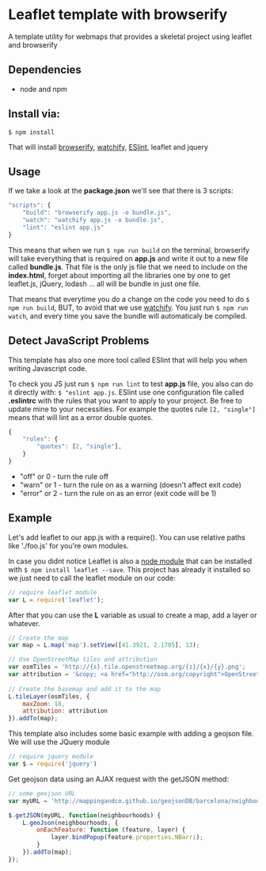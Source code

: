 # Leaflet template with browserify

A template utility for webmaps that provides a skeletal project using leaflet and browserify


## Dependencies

* node and npm

## Install via:

```
$ npm install
```

That will install [browserify](https://github.com/substack/node-browserify), [watchify](https://github.com/substack/watchify), [ESlint](https://www.npmjs.com/package/eslint), leaflet and jquery


## Usage

If we take a look at the **package.json** we'll see that there is 3 scripts:


```javascript
"scripts": {
    "build": "browserify app.js -o bundle.js",
    "watch": "watchify app.js -o bundle.js",
    "lint": "eslint app.js"
}
```

This means that when we run `$ npm run build` on the terminal, browserify will take everything that is required on **app.js** and write it out to a new file called **bundle.js**. That file is the only js file that we need to include on the **index.html**, forget about importing all the libraries one by one to get leaflet.js, jQuery, lodash ... all will be bundle in just one file.

That means that everytime you do a change on the code you need to do `$ npm run build`, BUT, to avoid that we use [watchify](https://github.com/substack/watchify). You just run `$ npm run watch`, and every time you save the bundle will automaticaly be compiled.

## Detect JavaScript Problems

This template has also one more tool called ESlint that will help you when writing Javascript code. 

To check you JS just run `$ npm run lint` to test **app.js** file, you also can do it directly with: `$ "eslint app.js`. ESlint use one configuration file called **.eslintrc** with the rules that you want to apply to your project. Be free to update mine to your necessities. For example the quotes rule `[2, "single"]` means that will lint as a error double quotes.


```javascript
{
    "rules": {
        "quotes": [2, "single"],
    }
}
```

* "off" or 0 - turn the rule off
* "warn" or 1 - turn the rule on as a warning (doesn't affect exit code)
* "error" or 2 - turn the rule on as an error (exit code will be 1)

## Example

Let's add leaflet to our app.js with a require(). You can use relative paths like './foo.js' for you're own modules.

In case you didnt notice Leaflet is also a [node module](https://www.npmjs.com/package/leaflet) that can be installed with `$ npm install leaflet --save`. This project has already it installed so we just need to call the leaflet module on our code:

```javascript
// require leaflet module
var L = require('leaflet');
```

After that you can use the **L** variable as usual to create a map, add a layer or whatever.

```javascript
// Create the map
var map = L.map('map').setView([41.3921, 2.1705], 13);

// Use OpenStreetMap tiles and attribution
var osmTiles = 'http://{s}.tile.openstreetmap.org/{z}/{x}/{y}.png';
var attribution = '&copy; <a href="http://osm.org/copyright">OpenStreetMap</a> contributors';
 
// Create the basemap and add it to the map
L.tileLayer(osmTiles, {
    maxZoom: 18,
    attribution: attribution
}).addTo(map);
```

This template also includes some basic example with adding a geojson file. We will use the JQuery module

```javascript
// require jquery module
var $ = require('jquery')
```

Get geojson data using an AJAX request with the getJSON method: 

```javascript
// some geojson URL
var myURL = 'http://mappingandco.github.io/geojsonDB/barcelona/neighbourhoods.geojson'

$.getJSON(myURL, function(neighbourhoods) {
    L.geoJson(neighbourhoods, {
        onEachFeature: function (feature, layer) {
            layer.bindPopup(feature.properties.NBarri);
        }
    }).addTo(map);
});
```